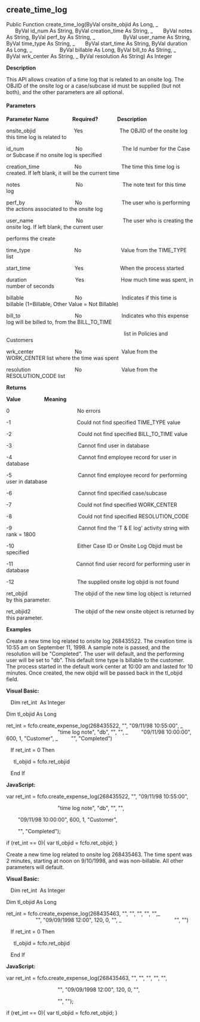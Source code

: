 create_time_log
-----------------

Public Function create_time_log(ByVal onsite_objid As Long, _
                  ByVal id_num As String, ByVal creation_time As String, _
      ByVal notes As String, ByVal perf_by As String, _
                  ByVal user_name As String, ByVal time_type As String, _
      ByVal start_time As String, ByVal duration As Long, _
                  ByVal billable As Long, ByVal bill_to As String, _
      ByVal wrk_center As String, _
ByVal resolution As String) As Integer

**Description**

This API allows creation of a time log that is related to an onsite log. The OBJID of the onsite log or a case/subcase id must be supplied (but not both), and the other parameters are all optional.

#### Parameters
**Parameter Name**                **Required?**             **Description**

onsite_objid                          Yes                         The OBJID of the onsite log this time log is related to

id_num                                   No                           The Id number for the Case or Subcase if no onsite log is specified

creation_time                        No                           The time this time log is created. If left blank, it will be the current time

notes                                      No                           The note text for this time log

perf_by                                  No                           The user who is performing the actions associated to the onsite log

user_name                             No                           The user who is creating the onsite log. If left blank, the current user

performs the create

time_type                              No                           Value from the TIME_TYPE list

start_time                              Yes                         When the process started

duration                                 Yes                         How much time was spent, in number of seconds

billable                                   No                           Indicates if this time is billable (1=Billable, Other Value = Not Billable)

bill_to                                     No                           Indicates who this expense log will be billed to, from the BILL_TO_TIME

                                                                                list in Policies and Customers

wrk_center                            No                           Value from the WORK_CENTER list where the time was spent

resolution                              No                           Value from the RESOLUTION_CODE list

**Returns**

**Value**                **Meaning**

0                                              No errors

-1                                             Could not find specified TIME_TYPE value

-2                                             Could not find specified BILL_TO_TIME value

-3                                             Cannot find user in database

-4                                             Cannot find employee record for user in database

-5                                             Cannot find employee record for performing user in database

-6                                             Cannot find specified case/subcase

-7                                             Could not find specified WORK_CENTER

-8                                             Could not find specified RESOLUTION_CODE

-9                                             Cannot find the 'T & E log' activity string with rank = 1800

-10                                           Either Case ID or Onsite Log Objid must be specified

-11                                           Cannot find user record for performing user in database

-12                                           The supplied onsite log objid is not found

ret_objid                                The objid of the new time log object is returned by this parameter.

ret_objid2                              The objid of the new onsite object is returned by this parameter.

**Examples**

 Create a new time log related to onsite log 268435522. The creation time is 10:55 am on September 11, 1998. A sample note is passed, and the resolution will be "Completed". The user will default, and the performing user will be set to "db". This default time type is billable to the customer. The process started in the default work center at 10:00 am and lasted for 10 minutes. Once created, the new objid will be passed back in the tl_objid field.

**Visual Basic:**

   Dim ret_int  As Integer

Dim tl_objid As Long

ret_int = fcfo.create_expense_log(268435522, "", "09/11/98 10:55:00", _
                                   "time log note", "db", "", "", _
        "09/11/98 10:00:00", 600, 1, "Customer", _
        "", "Completed")

   If ret_int = 0 Then

     tl_objid = fcfo.ret_objid

   End If

**JavaScript:**

var ret_int = fcfo.create_expense_log(268435522, "", "09/11/98 10:55:00",

                                   "time log note", "db", "", "",

        "09/11/98 10:00:00", 600, 1, "Customer",

        "", "Completed");

if (ret_int == 0){ var tl_objid = fcfo.ret_objid; }

 Create a new time log related to onsite log 268435463. The time spent was 2 minutes, starting at noon on 9/10/1998, and was non-billable. All other parameters will default.

**Visual Basic:**

   Dim ret_int  As Integer

Dim tl_objid As Long

ret_int = fcfo.create_expense_log(268435463, "", "", "", "", "",_
                                   "", "09/09/1998 12:00", 120, 0, "", _
                                   "", "")

   If ret_int = 0 Then

     tl_objid = fcfo.ret_objid

   End If

**JavaScript:**

var ret_int = fcfo.create_expense_log(268435463, "", "", "", "", "",

                                   "", "09/09/1998 12:00", 120, 0, "",

                                   "", "");

if (ret_int == 0){ var tl_objid = fcfo.ret_objid; }